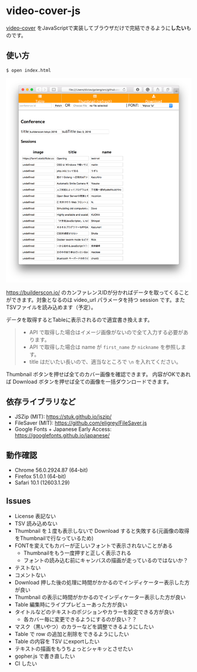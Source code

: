 # video-cover-js

[video-cover](https://github.com/builderscon/multimedia-tools/tree/master/video-cover) をJavaScriptで実装してブラウザだけで完結できるように**したい**ものです。

## 使い方

```
$ open index.html
```

![](./screen_shot.png)

https://builderscon.io/ のカンファレンスIDが分かればデータを取ってくることができます。対象となるのは video_url パラメータを持つ session です。またTSVファイルを読み込めます（予定）。

データを取得するとTableに表示されるので適宜書き換えます。

> - API で取得した場合はイメージ画像がないので全て入力する必要があります。
> - API で取得した場合は name が `first_name` か `nickname` を参照します。
> - title はだいたい長いので、適当なところで `\n` を入れてください。

Thumbnail ボタンを押せば全てのカバー画像を確認できます。
内容がOKであれば Download ボタンを押せば全ての画像を一括ダウンロードできます。

## 依存ライブラリなど

- JSZip (MIT): https://stuk.github.io/jszip/
- FileSaver (MIT): https://github.com/eligrey/FileSaver.js
- Google Fonts + Japanese Early Access: https://googlefonts.github.io/japanese/

## 動作確認

- Chrome 56.0.2924.87 (64-bit)
- Firefox 51.0.1 (64-bit)
- Safari 10.1 (12603.1.29)

## Issues

- License 表記ない
- TSV 読み込めない
- Thumbnail を１度も表示しないで Download すると失敗する(元画像の取得をThumbnailで行なっているため)
- FONTを変えてもカバーが正しいフォントで表示されないことがある
  - Thumbnailをもう一度押すと正しく表示される
  - フォントの読み込む前にキャンバスの描画が走っているのではないか？
- テストない
- コメントない
- Download 押した後の処理に時間がかかるのでインディケーター表示した方が良い
- Thumbnail の表示に時間がかかるのでインディケーター表示した方が良い
- Table 編集時にライブプレビューあった方が良い
- タイトルなどのテキストのポジションやカラーを設定できる方が良い
  - 各カバー毎に変更できるようにするのが良い？？
- マスク（黒いやつ）のカラーなどを調整できるようにしたい
- Table で row の追加と削除をできるようにしたい
- Table の内容を TSV にexportしたい
- テキストの描画をもうちょっとシャキッとさせたい
- gopher.js で書き直したい
- CI したい
